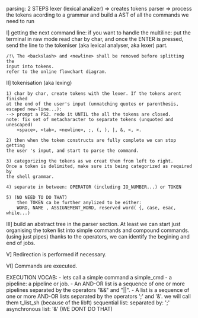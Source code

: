 parsing: 2 STEPS
	lexer (lexical analizer)	=> creates tokens
	parser	=> process the tokens acording to a grammar and build a AST of all
				the commands we need to run

I]	getting the next command line:
	if you want to handle the multiline: put the terminal in raw mode
	read char by char, and once the ENTER is pressed, send the line to the
	tokeniser (aka lexical analyser, aka lexer) part.

	/!\ The <backslash> and <newline> shall be removed before splitting the
	input into tokens.
	refer to the online flowchart diagram.

II] tokenisation (aka lexing)

	1) char by char, create tokens with the lexer. If the tokens arent finished
	at the end of the user's input (unmatching quotes or parenthesis,
	escaped new-line...):
	--> prompt a PS2. redo it UNTIL the all the tokens are closed.
	note: fix set of metacharacter to separate tokens (unquoted and unescaped)
		<space>, <tab>, <newline>, ;, (, ), |, &, <, >.

	2) then when the token constructs are fully complete we can stop getting
	the user 's input, and start to parse the command.
	
	3) categorizing the tokens as we creat them from left to right.
	Once a token is delimited, make sure its being categorized as required by
	the shell grammar.

	4) separate in between: OPERATOR (including IO_NUMBER...) or TOKEN

    5) (NO NEED TO DO THAT)
		then TOKEN ca be further anylized to be either:
		WORD, NAME , ASSIGNEMENT_WORD, reserved word( {, case, esac, while...)
		
III]	build an abstract tree in the parser section. At least we can start
		just organising the token list into simple commands and compound
		commands.(using just pipes)
		thanks to the operators, we can identify the begining and end of jobs.

V]	Redirection is performed if necessary. 

VI]	Commands are executed.

EXECUTION VOCAB:
	- lets call a simple command a simple_cmd
	- a pipeline: a pipeline or job.
	- An AND-OR list is a sequence of one or more pipelines separated by the
	operators "&&" and "||". 
	- A list is a sequence of one or more AND-OR lists separated by the
	operators ';' and '&'.	 we will call them t_list_sh (because of the libft)
			sequential list: separated by: ';'
			asynchronous list: '&' (WE DONT DO THAT)
